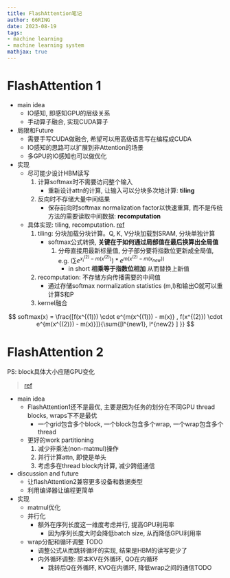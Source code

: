 ```yaml
---
title: FlashAttention笔记
author: 66RING
date: 2023-08-19
tags: 
- machine learning
- machine learning system
mathjax: true
---
```


# FlashAttention 1

- main idea
    * IO感知, 即感知GPU的层级关系
    * 手动算子融合, 实现CUDA算子
- 局限和Future
    * 需要手写CUDA做融合, 希望可以用高级语言写在编程成CUDA
    * IO感知的思路可以扩展到非Attention的场景
    * 多GPU的IO感知也可以做优化
- 实现
    * 尽可能少设计HBM读写
        1. 计算softmax时不需要访问整个输入
            - 重新设计attn的计算, 让输入可以分块多次地计算: **tiling**
        2. 反向时不存储大量中间结果
            - 保存前向时softmax normalization factor以快速重算, 而不是传统方法的需要读取中间数据: **recomputation**
    * 具体实现: tiling, recomputation. [ref](https://www.zhihu.com/question/611236756/answer/3132304304)
        1. tiling: 分块加载分块计算。Q, K, V分块加载到SRAM, 分块单独计算
            - softmax公式转换, **关键在于如何通过局部值在最后换算出全局值**
                1. 分母直接用最新标量值, 分子部分要将指数位更新成全局值, e.g. $(\sum e^{x_i^{(2)} - m(x^{(2)})}) * e^{m(x^{(2)} - m(x_{new}))}$
                    - in short **相乘等于指数位相加** 从而替换上新值
        2. recomputation: 不存储方向传播需要的中间值
            - 通过存储softmax normalization statistics (m,l)和输出O就可以重计算S和P
        3. kernel融合

$$
softmax(x) = \frac{[f(x^{(1)}) \cdot e^{m(x^{(1)}) - m(x)} , f(x^{(2)}) \cdot e^{m(x^{(2)}) - m(x)}]}{\sum{[l^{new1}, l^{new2} ] }}
$$

# FlashAttention 2

PS: block具体大小应随GPU变化

> [ref](https://zhuanlan.zhihu.com/p/645376942)

- main idea
    * FlashAttention1还不是最优, 主要是因为任务的划分在不同GPU thread blocks, wraps下不是最优
        + 一个grid包含多个block, 一个block包含多个wrap, 一个wrap包含多个thread
    * 更好的work partitioning
        1. 减少非乘法(non-matmul)操作
        2. 并行计算attn, 即使是单头
        3. 考虑多在thread block内计算, 减少跨组通信
- discussion and future
    * 让flashAttention2兼容更多设备和数据类型
    * 利用编译器让编程更简单
- 实现
    * matmul优化
    * 并行化
        + 额外在序列长度这一维度考虑并行, 提高GPU利用率
            + 因为序列长度大时会降低batch size, 从而降低GPU利用率
    * wrap分配和循环调整 TODO
        + 调整公式从而跳转循环的实现, 结果是HBM的读写更少了
        + 内外循环调整: 原本KV在外循环, QO在内循环
            + 跳转后Q在外循环, KVO在内循环, 降低wrap之间的通信TODO







